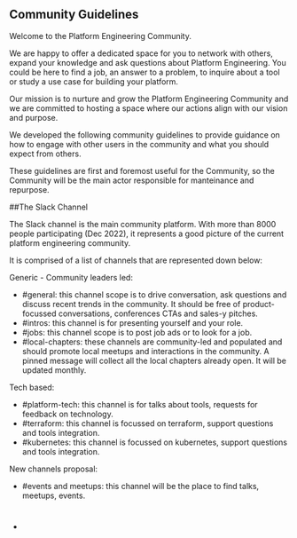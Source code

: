 ## Community Guidelines

Welcome to the Platform Engineering Community. 

We are happy to offer a dedicated space for you to network with others, expand your knowledge and ask questions about Platform Engineering.
You could be here to find a job, an answer to a problem, to inquire about a tool or study a use case for building your platform.

Our mission is to nurture and grow the Platform Engineering Community and we are committed to hosting a space where our actions align 
with our vision and purpose. 

We developed the following community guidelines to provide guidance on how to engage with other users in the community 
and what you should expect from others. 

These guidelines are first and foremost useful for the Community, so the Community will be the main actor responsible for manteinance and repurpose. 

##The Slack Channel

The Slack channel is the main community platform. With more than 8000 people participating (Dec 2022), it represents a good picture of the current
platform engineering community.

It is comprised of a list of channels that are represented down below:

Generic - Community leaders led: 

* #general: this channel scope is to drive conversation, ask questions and discuss recent trends in the community. It should be free of product-focussed
conversations, conferences CTAs and sales-y pitches. 
* #intros: this channel is for presenting yourself and your role. 
* #jobs: this channel scope is to post job ads or to look for a job.
* #local-chapters: these channels are community-led and populated and should promote local meetups and interactions in the community. A pinned message 
will collect all the local chapters already open. It will be updated monthly.

Tech based:
* #platform-tech: this channel is for talks about tools, requests for feedback on technology.
* #terraform: this channel is focussed on terraform, support questions and tools integration.
* #kubernetes: this channel is focussed on kubernetes, support questions and tools integration.

New channels proposal:
* #events and meetups: this channel will be the place to find talks, meetups, events.
* #
